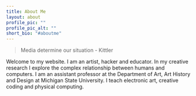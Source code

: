 ```yaml
---
title: About Me
layout: about
profile_pic: ""
profile_pic_alt: ""
short_bio: "#aboutme"
---
```


> Media determine our situation - Kittler

Welcome to my website. I am an artist, hacker and educator. In my creative research I explore the complex relationship between humans and computers. I am an assistant professor at the Department of Art, Art History and Design at Michigan State University. I teach electronic art, creative coding and physical computing. 
